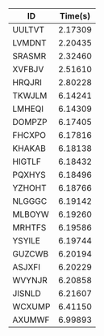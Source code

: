 |ID|Time(s)|
|-|-|
|UULTVT|2.17309|
|LVMDNT|2.20435|
|SRASMR|2.32460|
|XVFBJV|2.51610|
|HRQJRI|2.80228|
|TKWJLM|6.14241|
|LMHEQI|6.14309|
|DOMPZP|6.17405|
|FHCXPO|6.17816|
|KHAKAB|6.18138|
|HIGTLF|6.18432|
|PQXHYS|6.18496|
|YZHOHT|6.18766|
|NLGGGC|6.19142|
|MLBOYW|6.19260|
|MRHTFS|6.19586|
|YSYILE|6.19744|
|GUZCWB|6.20194|
|ASJXFI|6.20229|
|WVYNJR|6.20858|
|JISNLD|6.21607|
|WCXUMP|6.41150|
|AXUMWF|6.99893|
